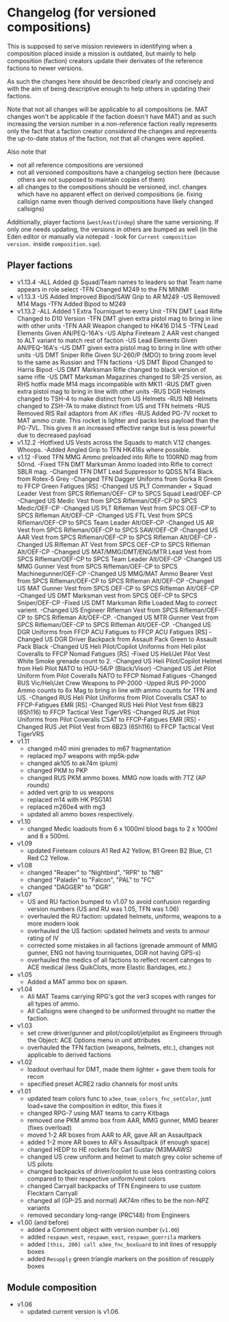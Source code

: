 Changelog (for versioned compositions)
======================================
This is supposed to serve mission reviewers in identifying when a composition
placed inside a mission is outdated, but mainly to help composition (faction)
creators update their derivates of the reference factions to newer versions.

As such the changes here should be described clearly and concisely and with the
aim of being descriptive enough to help others in updating their factions.

Note that not all changes will be applicable to all compositions (ie. MAT
changes won't be applicable if the faction doesn't have MAT) and as such
increasing the version number in a non-reference faction really represents only
the fact that a faction creator *considered* the changes and represents the
up-to-date status of the faction, not that all changes were applied.

Also note that
- not all reference compositions are versioned
- not all versioned compositions have a changelog section here (because others
  are not supposed to maintain copies of them)
- all changes to the compositions should be versioned, incl. changes which have
  no apparent effect on derived compositions (ie. fixing callsign name even
  though derived compositions have likely changed callsigns)

Additionally, player factions (`west`/`east`/`indep`) share the same
versioning. If only one needs updating, the versions in others are bumped as
well (in the Eden editor or manually via notepad - look for
`Current composition version.` inside `composition.sqe`).

Player factions
---------------
- v1.13.4
 -ALL Added @ Squad/Team names to leaders so that Team name appears in role select
 -TFN Changed M249 to the FN MINIMI
- v1.13.3
 -US Added Improved Bipod/SAW Grip to AR M249
 -US Removed M14 Mags
 -TFN Added Bipod to M249
- v1.13.2
 -ALL Added 1 Extra Tourniquet to every Unit
 -TFN DMT Lead Rifle Changed to D10 Version
 -TFN DMT given extra pistol mag to bring in line with other units
 -TFN AAR Weapon changed to HK416 D14.5
 -TFN Lead Elements Given AN/PEQ-16A's
 -US Alpha Fireteam 2 AAR vest changed to ALT variant to match rest of faction
 -US Lead Elements Given AN/PEQ-16A's
 -US DMT given extra pistol mag to bring in line with other units
 -US DMT Sniper Rifle Given SU-260/P (MDO) to bring zoom level to the same as Russian and TFN factions
 -US DMT Bipod Changed to Harris Bipod
 -US DMT Marksman Rifle changed to black version of same rifle
 -US DMT Marksman Magazines changed to SR-25 version, as RHS hotfix made M14 mags incompatible with MK11
 -RUS DMT given extra pistol mag to bring in line with other units
 -RUS DGR Helmets changed to TSH-4 to make distinct from US Helmets
 -RUS NB Helmets changed to ZSH-7A to make distinct from US and TFN helmets
 -RUS Removed RIS Rail adaptors from AK rifles
 -RUS Added PG-7V rocket to MAT ammo crate. This rocket is lighter and packs less payload than the PG-7VL. This gives it an  increased effective range but is less powerful due to decreased payload
- v1.12.2
  -Hotfixed US Vests across the Squads to match V.12 changes. Whoops.
  -Added Angled Grip to TFN HK416s where possible. 
- v1.12
  -Fixed TFN MMG Ammo preloaded into Rifle to 100RND mag from 50rnd.
  -Fixed TFN DMT Marksman Ammo loaded into Rifle to correct SBLR mag.
  -Changed TFN DMT Lead Suppressor to QDSS NT4 Black from Rotex-5 Grey
  -Changed TFN Dagger Uniforms from Gorka R Green to FFCP Green Fatigues [RS]
  -Changed US PLT Commander + Squad Leader Vest from SPCS Rifleman/OEF- CP to SPCS Squad Lead/OEF-CP
  -Changed US Medic Vest from SPCS Rifleman/OEF-CP to SPCS Medic/OEF-CP
  -Changed US PLT Rifleman Vest from SPCS OEF-CP to SPCS Rifleman Alt/OEF-CP
  -Changed US FTL Vest from SPCS Rifleman/OEF-CP to SPCS Team Leader Alt/OEF-CP
  -Changed US AR Vest from SPCS Rifleman/OEF-CP to SPCS SAW/OEF-CP
  -Changed US AAR Vest from SPCS Rifleman/OEF-CP to SPCS Rifleman Alt/OEF-CP
  -Changed US Rifleman AT Vest from SPCS OEF-CP to SPCS Rifleman Alt/OEF-CP
  -Changed US MAT/MMG/DMT/ENG/MTR Lead Vest from SPCS Rifleman/OEF-CP to SPCS Team Leader Alt/OEF-CP
  -Changed US MMG Gunner Vest from SPCS Rifleman/OEF-CP to SPCS Machinegunner/OEF-CP
  -Changed US MMG/MAT Ammo Bearer Vest from SPCS Rifleman/OEF-CP to SPCS Rifleman Alt/OEF-CP
  -Changed US MAT Gunner Vest from SPCS OEF-CP to SPCS Rifleman Alt/OEF-CP
  -Changed US DMT Marksman vest from SPCS OEF-CP to SPCS Sniper/OEF-CP
  -Fixed US DMT Marksman Rifle Loaded Mag to correct varient.
  -Changed US Engineer Rifleman Vest from SPCS Rifleman/OEF-CP to SPCS Rifleman Alt/OEF-CP.
  -Changed US MTR Gunner Vest from SPCS Rifleman/OEF-CP to SPCS Rifleman Alt/OEF-CP.
  -Changed US DGR Uniforms from FFCP ACU Fatigues to FFCP ACU Fatigues [RS]
  -Changed US DGR Driver Backpack from Assault Pack Green to Assault Pack Black
  -Changed US Heli Pilot/Copilot Uniforms from Heli pilot Coveralls to FFCP Nomad Fatigues [RS]
  -Fixed US Heli/Jet Pilot Vest White Smoke grenade count to 2.
  -Changed US Heli Pilot/Copilot Helmet from Heli Pilot NATO to HGU-56/P (Black/Visor)
  -Changed US Jet Pilot Uniform from Pilot Coveralls NATO to  FFCP Nomad Fatigues
  -Changed RUS Vic/Heli/Jet Crew Weapons to PP-2000
  -Upped RUS PP-2000 Ammo counts to 6x Mag to bring in line with ammo counts for TFN and US.
  -Changed RUS Heli Pilot Uniforms from Pilot Coveralls CSAT to FFCP-Fatigues EMR [RS]
  -Changed RUS Heli Pilot Vest from 6B23 (6Sh116) to FFCP Tactical Vest TigerVRS
  -Changed RUS Jet Pilot Uniforms from Pilot Coveralls CSAT to FFCP-Fatigues EMR [RS]
  -Changed RUS Jet Pilot Vest from 6B23 (6Sh116) to FFCP Tactical Vest TigerVRS
- v1.11
  - changed m40 mini grenades to m67 fragmentation
  - replaced mp7 weapons with mp5k-pdw
  - changed ak105 to ak74m (plum) 
  - changed PKM to PKP
  - changed RUS PKM ammo boxes. MMG now loads with 7TZ (AP rounds)
  - added vert grip to us weapons
  - replaced m14 with HK PSG1A1
  - replaced m260e4 with mg3
  - updated all ammo boxes respectively. 
- v1.10
  - changed Medic loadouts from 6 x 1000ml blood bags to 2 x 1000ml and 8 x 500ml.
- v1.09
  - updated Fireteam colours A1 Red A2 Yellow, B1 Green B2 Blue, C1 Red C2 Yellow.
- v1.08
  - changed "Reaper" to "Nightbird", "RPR" to "NB"
  - changed "Paladin" to "Falcon", "PAL" to "FC"
  - changed "DAGGER" to "DGR"
- v1.07
  - US and RU faction bumped to v1.07 to avoid confusion regarding version numbers (US and RU was 1.05, TFN was 1.06)
  - overhauled the RU faction: updated helmets, uniforms, weapons to a more modern look
  - overhauled the US faction: updated helmets and vests to armour rating of IV
  - corrected some mistakes in all factions (grenade ammount of MMG gunner, ENG not having tourniquetes, DGR not having GPS-s)
  - overhauled the medics of all factions to reflect recent cahnges to ACE medical (less QuikClots, more Elastic Bandages, etc.)
- v1.05
  - Added a MAT ammo box on spawn.
- v1.04
  - All MAT Teams carrying RPG's got the ver3 scopes with ranges for all types
    of ammo.
  - All Callsigns were changed to be uniformed throught no matter the faction.
- v1.03
  - set crew driver/gunner and pilot/copilot/jetpilot as Engineers through the
    Object: ACE Options menu in unit attributes
  - overhauled the TFN faction (weapons, helmets, etc.), changes not applicable
    to derived factions
- v1.02
  - loadout overhaul for DMT, made them lighter + gave them tools for recon
  - specified preset ACRE2 radio channels for most units
- v1.01
  - updated team colors func to `a3ee_team_colors_fnc_setColor`, just load+save
    the composition in editor, this fixes it
  - changed RPG-7 using MAT teams to carry Kitbags
  - removed one PKM ammo box from AAR, MMG gunner, MMG bearer (fixes overload)
  - moved 1-2 AR boxes from AAR to AR, gave AR an Assaultpack
  - added 1-2 more AR boxes to AR's Assaultpack (if enough space)
  - changed HEDP to HE rockets for Carl Gustav (M3MAAWS)
  - changed US crew uniform and helmet to match grey color scheme of US pilots
  - changed backpacks of driver/copilot to use less contrasting colors compared
    to their respective uniform/vest colors
  - changed Carryall backpacks of TFN Engineers to use custom Flecktarn Carryall
  - changed all (GP-25 and normal) AK74m rifles to be the non-NPZ variants
  - removed secondary long-range (PRC148) from Engineers
- v1.00 (and before)
  - added a Comment object with version number (`v1.00`)
  - added `respawn_west`, `respawn_east`, `respawn_guerrila` markers
  - added `[this, 200] call a3ee_fnc_boxGuard` to init lines of resupply boxes
  - added `Resupply` green triangle markers on the position of resupply boxes
  
Module composition
---------------
- v1.06
  - updated current version is v1.06.
